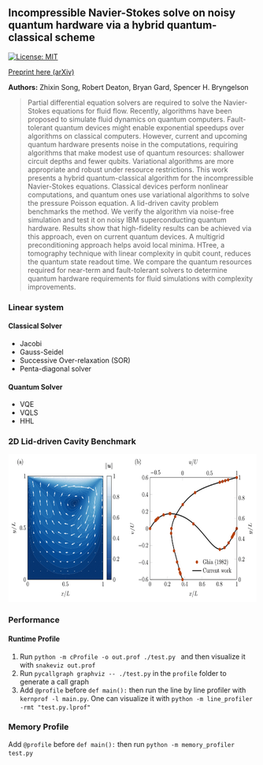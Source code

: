 ## Incompressible Navier-Stokes solve on noisy quantum hardware via a hybrid quantum-classical scheme

[![License: MIT](https://img.shields.io/badge/License-MIT-yellow.svg)](#license)

[Preprint here (arXiv)](https://arxiv.org/abs/2406.00280)

__Authors:__ Zhixin Song, Robert Deaton, Bryan Gard, Spencer H. Bryngelson

> Partial differential equation solvers are required to solve the Navier-Stokes equations for fluid flow. Recently, algorithms have been proposed to simulate fluid dynamics on quantum computers. Fault-tolerant quantum devices might enable exponential speedups over algorithms on classical computers. However, current and upcoming quantum hardware presents noise in the computations, requiring algorithms that make modest use of quantum resources: shallower circuit depths and fewer qubits. Variational algorithms are more appropriate and robust under resource restrictions. This work presents a hybrid quantum-classical algorithm for the incompressible Navier-Stokes equations. Classical devices perform nonlinear computations, and quantum ones use variational algorithms to solve the pressure Poisson equation. A lid-driven cavity problem benchmarks the method. We verify the algorithm via noise-free simulation and test it on noisy IBM superconducting quantum hardware. Results show that high-fidelity results can be achieved via this approach, even on current quantum devices. A multigrid preconditioning approach helps avoid local minima. HTree, a tomography technique with linear complexity in qubit count, reduces the quantum state readout time. We compare the quantum resources required for near-term and fault-tolerant solvers to determine quantum hardware requirements for fluid simulations with complexity improvements.


### Linear system

#### Classical Solver
- Jacobi
- Gauss-Seidel 
- Successive Over-relaxation (SOR)
- Penta-diagonal solver

#### Quantum Solver
- VQE
- VQLS
- HHL

### 2D Lid-driven Cavity Benchmark

<div align="center">
<img src="https://github.com/comp-physics/NISQ-Quantum-CFD/blob/master/Benchmark/benchmark-Re100.png" height="300px"> 
</div>


### Performance

#### Runtime Profile

1. Run `python -m cProfile -o out.prof ./test.py ` and then  visualize it with `snakeviz out.prof `
2. Run `pycallgraph graphviz -- ./test.py` in the `profile` folder to generate a call graph 
3. Add  `@profile` before `def main():` then run the line by line profiler with `kernprof -l main.py`. One can visualize it with `python -m line_profiler -rmt "test.py.lprof"` 


### Memory Profile

Add  `@profile` before `def main():` then run `python -m memory_profiler test.py`
